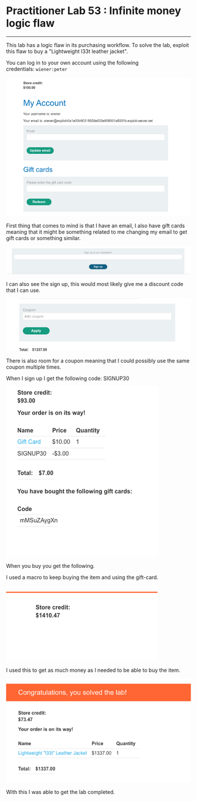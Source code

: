 # Practitioner Lab 53 : Infinite money logic flaw

---

This lab has a logic flaw in its purchasing workflow. To solve the lab, exploit this flaw to buy a "Lightweight l33t leather jacket".

You can log in to your own account using the following credentials: `wiener:peter`

![Untitled](Practitioner%20Lab%2053%20Infinite%20money%20logic%20flaw%2048e4c3b67fec4542ab1c75bfb1baf220/Untitled.png)

First thing that comes to mind is that I have an email, I also have gift cards meaning that it might be something related to me changing my email to get gift cards or something similar.

![Untitled](Practitioner%20Lab%2053%20Infinite%20money%20logic%20flaw%2048e4c3b67fec4542ab1c75bfb1baf220/Untitled%201.png)

I can also see the sign up, this would most likely give me a discount code that I can use.

![Untitled](Practitioner%20Lab%2053%20Infinite%20money%20logic%20flaw%2048e4c3b67fec4542ab1c75bfb1baf220/Untitled%202.png)

There is also room for a coupon meaning that I could possibly use the same coupon multiple times. 

When I sign up I get the following code: SIGNUP30

![Untitled](Practitioner%20Lab%2053%20Infinite%20money%20logic%20flaw%2048e4c3b67fec4542ab1c75bfb1baf220/Untitled%203.png)

When you buy you get the following.

I used a macro to keep buying the item and using the gift-card.

 

![Untitled](Practitioner%20Lab%2053%20Infinite%20money%20logic%20flaw%2048e4c3b67fec4542ab1c75bfb1baf220/Untitled%204.png)

I used this to get as much money as I needed to be able to buy the item.

![Untitled](Practitioner%20Lab%2053%20Infinite%20money%20logic%20flaw%2048e4c3b67fec4542ab1c75bfb1baf220/Untitled%205.png)

With this I was able to get the lab completed.